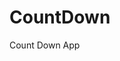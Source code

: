 # CountDown
 Count Down App
      
                      
                                                                                                             
                                                                                              
                                                                                                
                                                                                        
                                                                      
                                                
                              
                    
    
  
   
